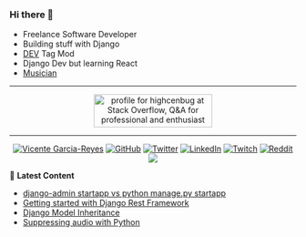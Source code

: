 ### Hi there 👋
- Freelance Software Developer
- Building stuff with Django
- [DEV](https://dev.to) Tag Mod
- Django Dev but learning React
- [Musician](https://open.spotify.com/album/6rQ3KAbSmm97dNJfPMqpvo)
------------
<p align="center">
<a href="https://stackoverflow.com/users/11630148/highcenbug"><img src="https://stackoverflow.com/users/flair/11630148.png?theme=dark" width="208" height="58" alt="profile for highcenbug at Stack Overflow, Q&amp;A for professional and enthusiast programmers" title="profile for highcenbug at Stack Overflow, Q&amp;A for professional and enthusiast programmers"></a>
</p>

-----------
<p align="center">
  <a href="https://facebook.com/highcenburg"><img src="https://img.shields.io/badge/tonypoppins-gaming-blue" alt="Vicente Garcia-Reyes"></a>
  <a href="https://github.com/reyesvicente"><img src="https://img.shields.io/github/followers/reyesvicente?label=Follow&style=social" alt="GitHub"></a>
	<a href="https://twitter.com/icenreyessss"><img src="https://img.shields.io/twitter/follow/highcenburg?label=Follow&style=social" alt="Twitter"></a>
	<a href="https://www.linkedin.com/in/reyesvicente0888"><img src="https://img.shields.io/badge/LinkedIn--_.svg?style=social&logo=linkedin" alt="LinkedIn"></a>	
  <a href="https://twitch.tv/highcenburg"><img src="https://img.shields.io/twitch/status/highcenburg?style=social" alt="Twitch"></a>
  <a href="https://reddit.com/u/icenreyes"><img src="https://img.shields.io/reddit/user-karma/combined/icenreyes?style=social" alt="Reddit"></a>
  <a href="https://open.spotify.com/artist/7oujeUrwgwhYUQFRW7VlIR?si=FlA7f1xiScKf4wcaegYF8g"><img src="https://img.shields.io/badge/Soul%20Heist%20Music-Support-green"></a>
</p>


📕 **Latest Content**
<!-- BLOG-POST-LIST:START -->
- [django-admin startapp vs python manage.py startapp](https://vicentereyes.org/django-admin-startapp-vs-python-managepy-startapp)
- [Getting started with Django Rest Framework](https://vicentereyes.org/getting-started-with-django-rest-framework)
- [Django Model Inheritance](https://vicentereyes.org/django-model-inheritance)
- [Suppressing audio with Python](https://vicentereyes.org/suppressing-audio-with-python)
<!-- BLOG-POST-LIST:END -->
